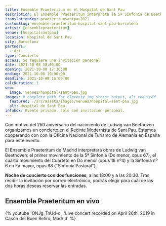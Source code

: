 ```yaml
---
title: Ensemble Praeteritum en el Hospital de Sant Pau
description: El Ensemble Praeteritum interpreta la 5ª Sinfonía de Beethoven (Do menor, opus 67) y la Sinfonía nº 6 en Fa mayor, opus 68 (Pastoral) en el antiguo complejo del Hospital de Sant Pau.
translationKey: praeteritumsantpau2021
customSlug: ensemble-praeteritum-hospital-sant-pau-barcelona
artist: [ensemblepraeteritum]
venue: [hospitalsantpau]
location: Hospital de Sant Pau
city: Barcelona
partners:
  - dzt
type: Concierto
access: Se requiere una invitación personal
date: 2021-10-08 18:00:00
opening: 2021-10-08 17:30:00
ending: 2021-10-08 19:00:00
deadline: 2021-10-08 16:00:00
calcDuration: 1
seo:
  image: venues/hospital-sant-pau.jpg
images: # complete path for eleventy img srcset output, alt required
  featured: ./src/assets/images/venues/hospital-sant-pau.jpg
  alt: Hospital de Sant Pau
infobox: Evento privado, sólo con invitación personal.
---
```


Con motivo del 250 aniversario del nacimiento de Ludwig van Beethoven organizamos un concierto en el Recinte Modernista de Sant Pau.
Estamos cooperando con con la Oficina Nacional de Turismo de Alemania en España para este evento.

El Ensemble Praeteritum de Madrid interpretará obras de Ludwig van Beethoven: el primer movimiento de la 5ª Sinfonía (Do menor, opus 67), el cuarto movimiento del Cuarteto en Do menor (opus 18 nº4) y la Sinfonía nº 6 en Fa mayor, opus 68 ("Sinfonía Pastoral").

**Noche de concierto con dos funciones**, a las 18:00 y a las 20:30. Tras recibir la invitación por correo electrónico, podrás elegir para cuál de las dos horas deseas reservar las entradas.

## Ensemble Praeteritum en vivo

{% youtube 'ONJg_TnUd-c', 'Live concert recorded on April 26th, 2019 in Casón del Buen Retiro, Madrid' %}
